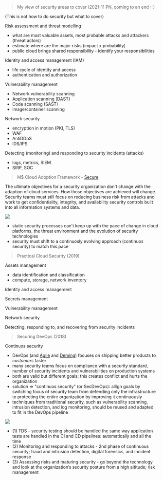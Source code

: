 > My view of security areas to cover (2021-11 PN, coming to an end :-)

(This is not how to do security but what to cover)

Risk assessment and threat modelling

* what are most valuable assets, most probable attacks and attackers (threat actors)
* estimate where are the major risks (impact x probability)
* public cloud brings shared responsibility - identify your responsibilities

Identity and access management (IAM)

* life cycle of identity and access
* authentication and authorization

Vulnerability management

* Network vulnerability scanning
* Application scanning (DAST)
* Code scanning (SAST)
* Image/container scanning

Network security

* encryption in motion (PKI, TLS)
* WAF
* AntiDDoS
* IDS/IPS

Detecting (monitoring) and responding to security incidents (attacks)

* logs, metrics, SIEM
* SIRP, SOC

> M$ Cloud Adoption Framework - [Secure](https://docs.microsoft.com/en-us/azure/cloud-adoption-framework/secure/)

The ultimate objectives for a security organization don't change with the adaption of cloud services. How those objectives are achieved will change. Security teams must still focus on reducing business risk from attacks and work to get confidentiality, integrity, and availability security controls built into all information systems and data.

<img src="https://user-images.githubusercontent.com/1047259/143010672-671723ff-85ee-4b9a-a6e1-e45ad50eef97.png" style="max-width:100%;height:auto;"> 

* static security processes can't keep up with the pace of change in cloud platforms, the threat environment and the evolution of security technologies
* security must shift to a continuosly evolving approach (continuos security) to match this pace

> Practical Cloud Security (2019)

Assets management

* data identification and classification
* compute, storage, network inventory

Identity and access management

Secrets management

Vulnerability management

Network security

Detecting, responding to, and recovering from security incidents

> Securing DevOps (2018)

Continuos security

* DevOps (and [Agile](http://agilemanifesto.org/) and [Deming](https://deming.org/explore/fourteen-points)) focuses on shipping better products to *customers* faster
* many security teams focus on compliance with a security standard, number of security incidents and vulnerabilities on production systems
* both are valid but different goals; this creates conflict and hurts the organization
* solution => "continuos security" (or SecDevOps): allign goals by switching focus of security team from defending only the infrastructure to protecting the entire organization by improving it continuously
* techniques from traditional security, such as vulnerability scanning, intrusion detection, and log monitoring, should be reused and adapted to fit in the DevOps pipeline

<img src="https://user-images.githubusercontent.com/1047259/141968423-133c5f24-6c1e-4eaf-89e0-167fae88c31e.png" style="max-width:100%;height:auto;"> 

* (1) TDS - security testing should be handled the same way application tests are handled in the CI and CD pipelines: automatically and all the time
* (2) Monitoring and responding to attacks - 2nd phase of continuous security; fraud and intrusion detection, digital forensics, and incident response
* (3) Assessing risks and maturing security - go beyond the technology and look at the organization’s security posture from a high altitude; risk management
